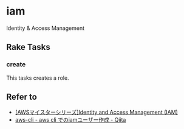 # iam

Identity & Access Management

## Rake Tasks

### create

This tasks creates a role.

## Refer to

* [[AWSマイスターシリーズ]Identity and Access Management (IAM)](http://www.slideshare.net/AmazonWebServicesJapan/20130716-aws-meisterregenerateiampublic)
* [aws-cli - aws cli でのiamユーザー作成 - Qiita](http://qiita.com/maimai-swap/items/749642b54160443e6a1f)

